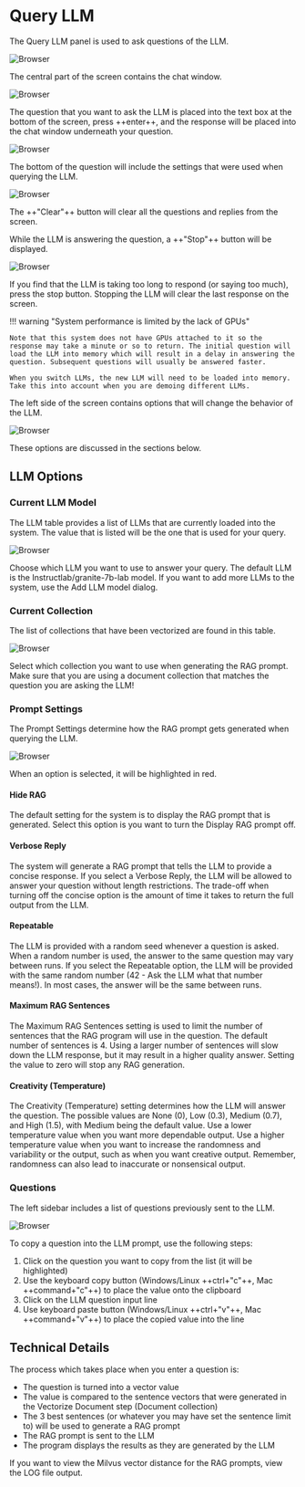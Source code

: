 # Query LLM

The Query LLM panel is used to ask questions of the LLM.

![Browser](wxd-images/demo-queryllm-main.png)

The central part of the screen contains the chat window.

![Browser](wxd-images/demo-queryllm-chat.png)

The question that you want to ask the LLM is placed into the text box at the bottom of the screen, press ++enter++, and the response will be placed into the chat window underneath your question.

![Browser](wxd-images/demo-queryllm-response.png)

The bottom of the question will include the settings that were used when querying the LLM. 

![Browser](wxd-images/demo-queryllm-viewsettings.png)

The ++"Clear"++ button will clear all the questions and replies from the screen.

While the LLM is answering the question, a ++"Stop"++ button will be displayed.

![Browser](wxd-images/demo-queryllm-stop.png)

If you find that the LLM is taking too long to respond (or saying too much), press the stop button. Stopping the LLM will clear the last response on the screen.

!!! warning "System performance is limited by the lack of GPUs"

    Note that this system does not have GPUs attached to it so the response may take a minute or so to return. The initial question will load the LLM into memory which will result in a delay in answering the question. Subsequent questions will usually be answered faster.

    When you switch LLMs, the new LLM will need to be loaded into memory. Take this into account when you are demoing different LLMs.

The left side of the screen contains options that will change the behavior of the LLM.

![Browser](wxd-images/demo-queryllm-options.png)

These options are discussed in the sections below.

## LLM Options

### Current LLM Model

The LLM table provides a list of LLMs that are currently loaded into the system. The value that is listed will be the one that is used for your query.

![Browser](wxd-images/demo-queryllm-model.png)

Choose which LLM you want to use to answer your query. The default LLM is the Instructlab/granite-7b-lab model. If you want to add more LLMs to the system, use the Add LLM model dialog.

### Current Collection
The list of collections that have been vectorized are found in this table. 

![Browser](wxd-images/demo-queryllm-collection.png)

Select which collection you want to use when generating the RAG prompt. Make sure that you are using a document collection that matches the question you are asking the LLM!

### Prompt Settings

The Prompt Settings determine how the RAG prompt gets generated when querying the LLM.

![Browser](wxd-images/demo-queryllm-settings.png)

When an option is selected, it will be highlighted in red.

#### Hide RAG

The default setting for the system is to display the RAG prompt that is generated. Select this option is you want to turn the Display RAG prompt off.

#### Verbose Reply

The system will generate a RAG prompt that tells the LLM to provide a concise response. If you select a Verbose Reply, the LLM will be allowed to answer your question without length restrictions. The trade-off when turning off the concise option is the amount of time it takes to return the full output from the LLM.  

#### Repeatable

The LLM is provided with a random seed whenever a question is asked. When a random number is used, the answer to the same question may vary between runs. If you select the Repeatable option, the LLM will be provided with the same random number (42 - Ask the LLM what that number means!). In most cases, the answer will be the same between runs.


#### Maximum RAG Sentences

The Maximum RAG Sentences setting is used to limit the number of sentences that the RAG program will use in the question. The default number of sentences is 4. Using a larger number of sentences will slow down the LLM response, but it may result in a higher quality answer. Setting the value to zero will stop any RAG generation.

#### Creativity (Temperature)

The Creativity (Temperature) setting determines how the LLM will answer the question. The possible values are None (0), Low (0.3), Medium (0.7), and High (1.5), with Medium being the default value. Use a lower temperature value when you want more dependable output. Use a higher temperature value when you want to increase the randomness and variability or the output, such as when you want creative output. Remember, randomness can also lead to inaccurate or nonsensical output.

### Questions

The left sidebar includes a list of questions previously sent to the LLM.

![Browser](wxd-images/demo-queryllm-questions.png)

To copy a question into the LLM prompt, use the following steps:

1. Click on the question you want to copy from the list (it will be highlighted)
2. Use the keyboard copy button (Windows/Linux ++ctrl+"c"++, Mac ++command+"c"++) to place the value onto the clipboard
3. Click on the LLM question input line
4. Use keyboard paste button (Windows/Linux ++ctrl+"v"++, Mac ++command+"v"++) to place the copied value into the line

## Technical Details

The process which takes place when you enter a question is:

* The question is turned into a vector value
* The value is compared to the sentence vectors that were generated in the Vectorize Document step (Document collection)
* The 3 best sentences (or whatever you may have set the sentence limit to) will be used to generate a RAG prompt
* The RAG prompt is sent to the LLM
* The program displays the results as they are generated by the LLM

If you want to view the Milvus vector distance for the RAG prompts, view the LOG file output.